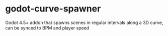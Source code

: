 # godot-curve-spawner
Godot 4.5+ addon that spawns scenes in regular intervals along a 3D curve, can be synced to BPM and player speed
